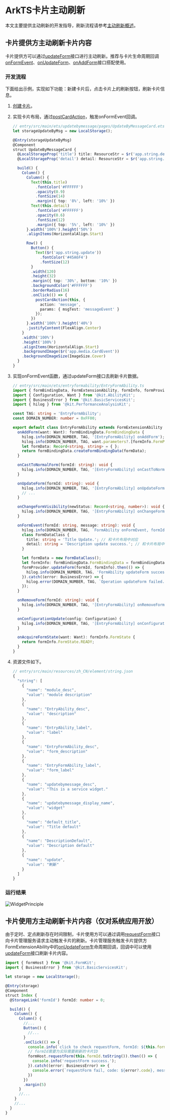 # ArkTS卡片主动刷新
<!--Kit: Form Kit-->
<!--Subsystem: Ability-->
<!--Owner: @cx983299475-->
<!--Designer: @xueyulong-->
<!--Tester: @yangyuecheng-->
<!--Adviser: @Brilliantry_Rui-->

本文主要提供主动刷新的开发指导，刷新流程请参考[主动刷新概述](./arkts-ui-widget-interaction-overview.md#主动刷新)。

## 卡片提供方主动刷新卡片内容
卡片提供方可以通过[updateForm](../reference/apis-form-kit/js-apis-app-form-formProvider.md#formproviderupdateform)接口进行主动刷新。推荐与卡片生命周期回调[onFormEvent](../reference/apis-form-kit/js-apis-app-form-formExtensionAbility.md#formextensionabilityonformevent)、[onUpdateForm](../reference/apis-form-kit/js-apis-app-form-formExtensionAbility.md#formextensionabilityonupdateform)、[onAddForm](../reference/apis-form-kit/js-apis-app-form-formExtensionAbility.md#formextensionabilityonaddform)接口搭配使用。

### 开发流程
下面给出示例，实现如下功能：新建卡片后，点击卡片上的刷新按钮，刷新卡片信息。
1. [创建卡片](./arkts-ui-widget-creation.md)。
2. 实现卡片布局，通过[postCardAction](../reference/apis-arkui/js-apis-postCardAction.md#postcardaction-1)，触发onFormEvent回调。
    ```ts
    // entry/src/main/ets/updatebymessage/pages/UpdateByMessageCard.ets
    let storageUpdateByMsg = new LocalStorage();

    @Entry(storageUpdateByMsg)
    @Component
    struct UpdateByMessageCard {
      @LocalStorageProp('title') title: ResourceStr = $r('app.string.default_title');
      @LocalStorageProp('detail') detail: ResourceStr = $r('app.string.DescriptionDefault');

      build() {
        Column() {
          Column() {
            Text(this.title)
              .fontColor('#FFFFFF')
              .opacity(0.9)
              .fontSize(14)
              .margin({ top: '8%', left: '10%' })
            Text(this.detail)
              .fontColor('#FFFFFF')
              .opacity(0.6)
              .fontSize(12)
              .margin({ top: '5%', left: '10%' })
          }.width('100%').height('50%')
          .alignItems(HorizontalAlign.Start)

          Row() {
            Button() {
              Text($r('app.string.update'))
                .fontColor('#45A6F4')
                .fontSize(12)
            }
            .width(120)
            .height(32)
            .margin({ top: '30%', bottom: '10%' })
            .backgroundColor('#FFFFFF')
            .borderRadius(16)
            .onClick(() => {
              postCardAction(this, {
                action: 'message',
                params: { msgTest: 'messageEvent' }
              });
            })
          }.width('100%').height('40%')
          .justifyContent(FlexAlign.Center)
        }
        .width('100%')
        .height('100%')
        .alignItems(HorizontalAlign.Start)
        .backgroundImage($r('app.media.CardEvent'))
        .backgroundImageSize(ImageSize.Cover)
      }
    }
    ```

3. 实现onFormEvent函数，通过updateForm接口去刷新卡片数据。
    ```ts
    // entry/src/main/ets/entryformability/EntryFormAbility.ts
    import { formBindingData, FormExtensionAbility, formInfo, formProvider } from '@kit.FormKit';
    import { Configuration, Want } from '@kit.AbilityKit';
    import { BusinessError } from '@kit.BasicServicesKit';
    import { hilog } from '@kit.PerformanceAnalysisKit';

    const TAG: string = 'EntryFormAbility';
    const DOMAIN_NUMBER: number = 0xFF00;

    export default class EntryFormAbility extends FormExtensionAbility {
      onAddForm(want: Want): formBindingData.FormBindingData {
        hilog.info(DOMAIN_NUMBER, TAG, '[EntryFormAbility] onAddForm');
        hilog.info(DOMAIN_NUMBER, TAG, want.parameters?.[formInfo.FormParam.NAME_KEY] as string);
        let formData: Record<string, string> = { };
        return formBindingData.createFormBindingData(formData);
      }

      onCastToNormalForm(formId: string): void {
        hilog.info(DOMAIN_NUMBER, TAG, '[EntryFormAbility] onCastToNormalForm');
      }

      onUpdateForm(formId: string): void {
        hilog.info(DOMAIN_NUMBER, TAG, '[EntryFormAbility] onUpdateForm');
        // ...
      }

      onChangeFormVisibility(newStatus: Record<string, number>): void {
        hilog.info(DOMAIN_NUMBER, TAG, '[EntryFormAbility] onChangeFormVisibility');
      }

      onFormEvent(formId: string, message: string): void {
        hilog.info(DOMAIN_NUMBER, TAG, `FormAbility onFormEvent, formId = ${formId}, message: ${JSON.stringify(message)}`);
        class FormDataClass {
          title: string = 'Title Update.'; // 和卡片布局中对应
          detail: string = 'Description update success.'; // 和卡片布局中对应
        }

        let formData = new FormDataClass();
        let formInfo: formBindingData.FormBindingData = formBindingData.createFormBindingData(formData);
        formProvider.updateForm(formId, formInfo).then(() => {
          hilog.info(DOMAIN_NUMBER, TAG, 'FormAbility updateForm success.');
        }).catch((error: BusinessError) => {
          hilog.error(DOMAIN_NUMBER, TAG, `Operation updateForm failed. Cause: ${JSON.stringify(error)}`);
        });
      }

      onRemoveForm(formId: string): void {
        hilog.info(DOMAIN_NUMBER, TAG, '[EntryFormAbility] onRemoveForm');
      }

      onConfigurationUpdate(config: Configuration) {
        hilog.info(DOMAIN_NUMBER, TAG, '[EntryFormAbility] onConfigurationUpdate:' + JSON.stringify(config));
      }

      onAcquireFormState(want: Want): formInfo.FormState {
        return formInfo.FormState.READY;
      }
    }
    ```

4. 资源文件如下。
    ```ts
    // entry/src/main/resources/zh_CN/element/string.json
    {
      "string": [
        {
          "name": "module_desc",
          "value": "module description"
        },
        {
          "name": "EntryAbility_desc",
          "value": "description"
        },
        {
          "name": "EntryAbility_label",
          "value": "label"
        },
        {
          "name": "EntryFormAbility_desc",
          "value": "form_description"
        },
        {
          "name": "EntryFormAbility_label",
          "value": "form_label"
        },
        {
          "name": "updatebymessage_desc",
          "value": "This is a service widget."
        },
        {
          "name": "updatebymessage_display_name",
          "value": "widget"
        },
        {
          "name": "default_title",
          "value": "Title default"
        },
        {
          "name": "DescriptionDefault",
          "value": "Description default"
        },
        {
          "name": "update",
          "value": "刷新"
        }
      ]
    }
    ```
### 运行结果
![WidgetPrinciple](figures/主动刷新结果.gif)
<!--Del-->

## 卡片使用方主动刷新卡片内容（仅对系统应用开放）

由于定时、定点刷新存在时间限制，卡片使用方可以通过调用[requestForm](../reference/apis-form-kit/js-apis-app-form-formHost-sys.md#requestform)接口向卡片管理服务请求主动触发卡片的刷新。卡片管理服务触发卡片提供方FormExtensionAbility中的[onUpdateForm](../reference/apis-form-kit/js-apis-app-form-formExtensionAbility.md#formextensionabilityonupdateform)生命周期回调，回调中可以使用[updateForm](../reference/apis-form-kit/js-apis-app-form-formProvider.md#formproviderupdateform)接口刷新卡片内容。

```ts
import { formHost } from '@kit.FormKit';
import { BusinessError } from '@kit.BasicServicesKit';

let storage = new LocalStorage();

@Entry(storage)
@Component
struct Index {
  @StorageLink('formId') formId: number = 0;

  build() {
    Column() {
      Column() {
        //...
        Button() {
          //...
        }
        .onClick(() => {
          console.info(`click to check requestForm, formId: ${this.formId}`);
          // formId需要为实际需要刷新的卡片ID
          formHost.requestForm(this.formId.toString()).then(() => {
            console.info('requestForm success.');
          }).catch((error: BusinessError) => {
            console.error(`requestForm fail, code: ${error?.code}, message: ${error?.message}`);
          })
        })
        .margin(5)
      }
      //...
    }
    //...
  }
}
```
<!--DelEnd-->
